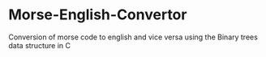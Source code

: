 # Morse-English-Convertor
Conversion of morse code to english and vice versa using the Binary trees data structure in C
